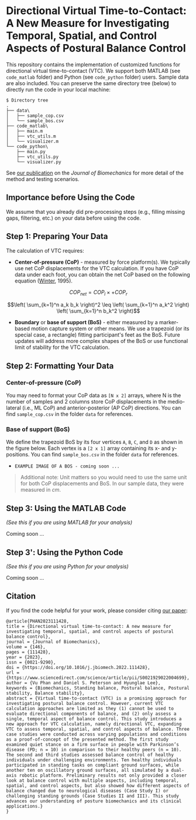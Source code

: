 # Directional Virtual Time-to-Contact: A New Measure for Investigating Temporal, Spatial, and Control Aspects of Postural Balance Control

This repository contains the implementation of customized functions for directional virtual time-to-contact (VTC). We support both MATLAB (see `code_matlab` folder) and Python (see `code_python` folder) users. Sample data are also included. You can preserve the same directory tree (below) to directly run the code in your local machine:

```
$ Directory tree
.
├── data\
│   ├── sample_cop.csv
│   └── sample_bos.csv
├── code_matlab\
│   ├── main.m
│   ├── vtc_utils.m
│   └── visualizer.m
└── code_python\
    ├── main.py
    ├── vtc_utils.py
    └── visualizer.py
```

See [our publication](https://www.sciencedirect.com/science/article/pii/S0021929022004699) on the *Journal of Biomechanics* for more detail of the method and testing scenarios. 

## Importance before Using the Code
We assume that you already did pre-processing steps (e.g., filling missing gaps, filtering, etc.) on your data before using the code. 

## Step 1: Preparing Your Data
The calculation of VTC requires:
- **Center-of-pressure (CoP)** - measured by force platform(s). We typically use net CoP displacements for the VTC calculation. If you have CoP data under each foot, you can obtain the net CoP based on the following equation ([Winter](https://www.sciencedirect.com/science/article/pii/0966636296828499), 1995). 

$$COP_{net} = COP_{l} \times  + COP_{r}$$

$$\left( \sum_{k=1}^n a_k b_k \right)^2 \leq \left( \sum_{k=1}^n a_k^2 \right) \left( \sum_{k=1}^n b_k^2 \right)$$

- **Boundary** or **base of support (BoS)** - either measured by a marker-based motion capture system or other means. We use a trapezoid (or its special case, a rectangle) fitting participant's feet as the BoS. Future updates will address more complex shapes of the BoS or use functional limit of stability for the VTC calculation.

## Step 2: Formatting Your Data
### Center-of-pressure (CoP)

You may need to format your CoP data as `[N x 2]` arrays, where N is the number of samples and 2 columns store CoP displacements in the medio-lateral (i.e., ML CoP) and anterior-posterior (AP CoP) directions. You can find `sample_cop.csv` in the folder `data` for references.

### Base of support (BoS)

We define the trapezoid BoS by its four vertices `A`, `B`, `C`, and `D` as shown in the figure below. Each vertex is a `[2 x 1]` array containing its x- and y-positions. You can find `sample_bos.csv` in the folder `data` for references.

- `EXAMPLE IMAGE OF A BOS - coming soon ...`

> Additional note: Unit matters so you would need to use the same unit for both CoP displacements and BoS. In our sample data, they were measured in *cm*. 

## Step 3: Using the MATLAB Code
*(See this if you are using MATLAB for your analysis)*

Coming soon ...


## Step 3': Using the Python Code
*(See this if you are using Python for your analysis)*

Coming soon ...

## Citation

If you find the code helpful for your work, please consider citing [our paper](https://www.sciencedirect.com/science/article/pii/S0021929022004699):
```
@article{PHAN2023111428,
title = {Directional virtual time-to-contact: A new measure for investigating temporal, spatial, and control aspects of postural balance control},
journal = {Journal of Biomechanics},
volume = {146},
pages = {111428},
year = {2023},
issn = {0021-9290},
doi = {https://doi.org/10.1016/j.jbiomech.2022.111428},
url = {https://www.sciencedirect.com/science/article/pii/S0021929022004699},
author = {Vu Phan and Daniel S. Peterson and Hyunglae Lee},
keywords = {Biomechanics, Standing balance, Postural balance, Postural stability, Balance stability},
abstract = {Virtual time-to-contact (VTC) is a promising approach for investigating postural balance control. However, current VTC calculation approaches are limited as they (1) cannot be used to evaluate directional components of balance, and (2) only assess a single, temporal aspect of balance control. This study introduces a new approach for VTC calculation, namely directional VTC, expanding VTC to assess temporal, spatial, and control aspects of balance. Three case studies were conducted across varying populations and conditions as a proof-of-concept of the presented method. The first study examined quiet stance on a firm surface in people with Parkinson’s disease (PD; n = 10) in comparison to their healthy peers (n = 10). The second and third studies assessed balance control of healthy individuals under challenging environments. Ten healthy individuals participated in standing tasks on compliant ground surfaces, while another ten on oscillatory ground surfaces, all simulated by a dual-axis robotic platform. Preliminary results not only provided a closer look at balance control with multiple aspects, including temporal, spatial, and control aspects, but also showed how different aspects of balance changed due to neurological diseases (Case Study I) or challenging standing grounds (Case Studies II and III). This study advances our understanding of posture biomechanics and its clinical applications.}
}
```

